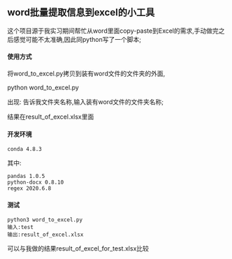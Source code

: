 ## word批量提取信息到excel的小工具

这个项目源于我实习期间帮忙从word里面copy-paste到Excel的需求,手动做完之后感觉可能不太准确,因此同python写了一个脚本;

#### 使用方式

将word_to_excel.py拷贝到装有word文件的文件夹的外面,

python word_to_excel.py

出现: 告诉我文件夹名称,输入装有word文件的文件夹名称;

结果在result_of_excel.xlsx里面

#### 开发环境

````
conda 4.8.3
````

其中:

````
pandas 1.0.5
python-docx 0.8.10
regex 2020.6.8
````

#### 测试

````
python3 word_to_excel.py
输入:test
输出:result_of_excel.xlsx
````

可以与我做的结果result_of_excel_for_test.xlsx比较